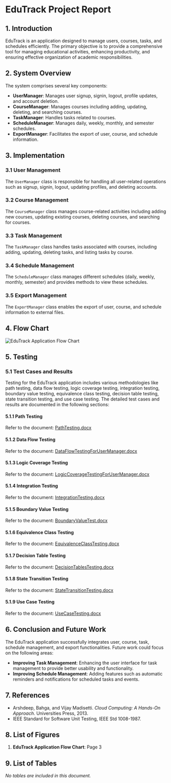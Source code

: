 # EduTrack Project Report

## 1. Introduction

EduTrack is an application designed to manage users, courses, tasks, and schedules efficiently. The primary objective is to provide a comprehensive tool for managing educational activities, enhancing productivity, and ensuring effective organization of academic responsibilities.

## 2. System Overview

The system comprises several key components:
- **UserManager**: Manages user signup, signin, logout, profile updates, and account deletion.
- **CourseManager**: Manages courses including adding, updating, deleting, and searching courses.
- **TaskManager**: Handles tasks related to courses.
- **ScheduleManager**: Manages daily, weekly, monthly, and semester schedules.
- **ExportManager**: Facilitates the export of user, course, and schedule information.

## 3. Implementation

### 3.1 User Management
The `UserManager` class is responsible for handling all user-related operations such as signup, signin, logout, updating profiles, and deleting accounts.

### 3.2 Course Management
The `CourseManager` class manages course-related activities including adding new courses, updating existing courses, deleting courses, and searching for courses.

### 3.3 Task Management
The `TaskManager` class handles tasks associated with courses, including adding, updating, deleting tasks, and listing tasks by course.

### 3.4 Schedule Management
The `ScheduleManager` class manages different schedules (daily, weekly, monthly, semester) and provides methods to view these schedules.

### 3.5 Export Management
The `ExportManager` class enables the export of user, course, and schedule information to external files.

## 4. Flow Chart

![EduTrack Application Flow Chart](EduTrackAppFlowChart.png)

## 5. Testing

### 5.1 Test Cases and Results

Testing for the EduTrack application includes various methodologies like path testing, data flow testing, logic coverage testing, integration testing, boundary value testing, equivalence class testing, decision table testing, state transition testing, and use case testing. The detailed test cases and results are documented in the following sections:

#### 5.1.1 Path Testing
Refer to the document: [PathTesting.docx](PathTesting.docx)

#### 5.1.2 Data Flow Testing
Refer to the document: [DataFlowTestingForUserManager.docx](DataFlowTestingForUserManager.docx)

#### 5.1.3 Logic Coverage Testing
Refer to the document: [LogicCoverageTestingForUserManager.docx](LogicCoverageTestingForUserManager.docx)

#### 5.1.4 Integration Testing
Refer to the document: [IntegrationTesting.docx](IntegrationTesting.docx)

#### 5.1.5 Boundary Value Testing
Refer to the document: [BoundaryValueTest.docx](BoundaryValueTest.docx)

#### 5.1.6 Equivalence Class Testing
Refer to the document: [EquivalenceClassTesting.docx](EquivalenceClassTesting.docx)

#### 5.1.7 Decision Table Testing
Refer to the document: [DecisionTablesTesting.docx](DecisionTablesTesting.docx)

#### 5.1.8 State Transition Testing
Refer to the document: [StateTransitionTesting.docx](StateTransitionTesting.docx)

#### 5.1.9 Use Case Testing
Refer to the document: [UseCaseTesting.docx](UseCaseTesting.docx)

## 6. Conclusion and Future Work

The EduTrack application successfully integrates user, course, task, schedule management, and export functionalities. Future work could focus on the following areas:
- **Improving Task Management**: Enhancing the user interface for task management to provide better usability and functionality.
- **Improving Schedule Management**: Adding features such as automatic reminders and notifications for scheduled tasks and events.

## 7. References

- Arshdeep, Bahga, and Vijay Madisetti. *Cloud Computing: A Hands-On Approach*. Universities Press, 2013.
- IEEE Standard for Software Unit Testing, IEEE Std 1008-1987.

## 8. List of Figures

1. **EduTrack Application Flow Chart**: Page 3

## 9. List of Tables

*No tables are included in this document.*
